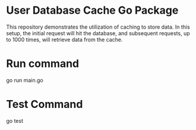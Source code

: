 # User Database Cache Go Package
This repository demonstrates the utilization of caching to store data. In this setup, the initial request will hit the database, and subsequent requests, up to 1000 times, will retrieve data from the cache.

# Run command
go run main.go

# Test Command
go test


